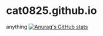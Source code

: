 # cat0825.github.io

anything
[![Anurag's GitHub stats](https://github-readme-stats.vercel.app/apicat0825anuraghazra)](https://github.com/anuraghazra/github-readme-stats)
